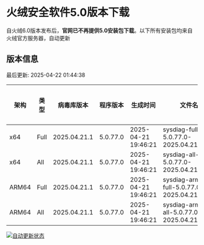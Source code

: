 # 火绒安全软件5.0版本下载 

自火绒6.0版本发布后，**官网已不再提供5.0安装包下载**。以下所有安装包均来自火绒官方服务器，自动更新

<!-- TABLE_START -->

## 版本信息

最后更新: 2025-04-22 01:44:38

| 架构    | 类型   | 病毒库版本 | 程序版本  | 生成时间 | 文件名 | 大小 | 下载链接    |
|---------|-------|------------|----------|----------|--------|------|----------|
| x64     | Full | 2025.04.21.1 | 5.0.77.0 | 2025-04-21 19:46:21 | sysdiag-full-5.0.77.0-2025.04.21.1.exe | 28.24M | [下载](https://down-tencent.huorong.cn/sysdiag-full-5.0.77.0-2025.04.21.1.exe) |
| x64     | All  | 2025.04.21.1 | 5.0.77.0 | 2025-04-21 19:46:21 | sysdiag-all-5.0.77.0-2025.04.21.1.exe | 28.24M | [下载](https://down-tencent.huorong.cn/sysdiag-all-5.0.77.0-2025.04.21.1.exe) |
| ARM64   | Full | 2025.04.21.1 | 5.0.77.0 | 2025-04-21 19:46:21 | sysdiag-arm64-full-5.0.77.0-2025.04.21.1.exe | 27.95M | [下载](https://down-tencent.huorong.cn/sysdiag-arm64-full-5.0.77.0-2025.04.21.1.exe) |
| ARM64   | All  | 2025.04.21.1 | 5.0.77.0 | 2025-04-21 19:46:21 | sysdiag-arm64-all-5.0.77.0-2025.04.21.1.exe | 27.95M | [下载](https://down-tencent.huorong.cn/sysdiag-arm64-all-5.0.77.0-2025.04.21.1.exe) |

<!-- TABLE_END -->

[![自动更新状态](https://github.com/J54264/Huorong-Version/actions/workflows/update.yml/badge.svg)](https://github.com/J54264/Huorong-Version/actions)
